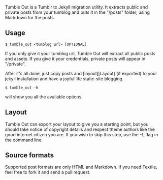Tumble Out is a Tumblr to Jekyll migration utility. It extracts public and private posts from your tumblog and puts it in the "<your tumblog>/posts" folder, using Markdown for the posts.

## Usage

    $ tumble_out <tumblog url> [OPTIONAL]

If you only give it your tumblog url, Tumble Out will extract all public posts and assets. If you give it your credentials, private posts will appear in "<your tumblog>/private".

After it's all done, just copy posts and [layout][Layout] (if exported) to your jekyll installation and have a joyful life static-site blogging.

    $ tumble_out -h

will show you all the available options.

## Layout

Tumble Out can export your layout to give you a starting point, but you should take notice of copyright details and respect theme authors like the good internet citizen you are. If you wish to skip this step, use the *-L* flag in the command line.

## Source formats

Supported post formats are only HTML and Markdown. If you need Textile, feel free to fork it and send a pull request.
